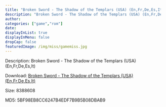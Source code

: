 ```yaml
---
title: "Broken Sword - The Shadow of the Templars (USA) (En,Fr,De,Es,It)"
description: "Broken Sword - The Shadow of the Templars (USA) (En,Fr,De,Es,It)"
author: 
categories: ["game","rom"]
date: 
displayInList: true
displayInMenu: false
dropCap: false
featuredImage: /img/miss/gamemiss.jpg
---
```


Description: Broken Sword - The Shadow of the Templars (USA) (En,Fr,De,Es,It)

Download: <a style="text-decoration:underline;" href="https://mega.nz/#!fCZ23C7R!H2RpoONDT2aUNbgls6UEiyKinbJTpYvvpvJd_1zPTKQ" target = "_blank" rel = "nofollow" > Broken Sword - The Shadow of the Templars (USA) (En,Fr,De,Es,It)</a>

Size: 8388608

MD5: 5BF98EB8CC6247B4EDF7B9B5B08DBAB9

